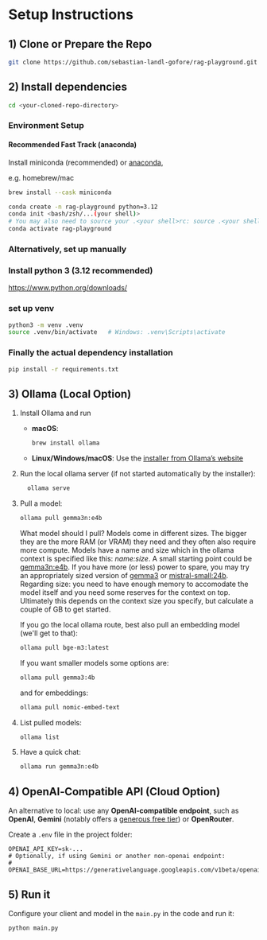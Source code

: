 # Setup Instructions

## 1) Clone or Prepare the Repo
```bash
git clone https://github.com/sebastian-landl-gofore/rag-playground.git
```

## 2) Install dependencies
```bash
cd <your-cloned-repo-directory>
```

### Environment Setup

#### Recommended Fast Track (anaconda)

Install miniconda (recommended) or [anaconda](https://www.anaconda.com/docs/getting-started/miniconda/install#quickstart-install-instructions),

e.g. homebrew/mac
```bash
brew install --cask miniconda
```

```bash
conda create -n rag-playground python=3.12
conda init <bash/zsh/...(your shell)>
# You may also need to source your .<your shell>rc: source .<your shell>rc
conda activate rag-playground
```
### Alternatively, set up manually

### Install python 3 (3.12 recommended)

https://www.python.org/downloads/

### set up venv
```bash
python3 -m venv .venv
source .venv/bin/activate   # Windows: .venv\Scripts\activate
```

### Finally the actual dependency installation
```bash
pip install -r requirements.txt
```

## 3) Ollama (Local Option)

1. Install Ollama and run
   * **macOS**:

     ```bash
     brew install ollama
     ```
   * **Linux/Windows/macOS**: Use the [installer from Ollama’s website](https://ollama.com/download)

2. Run the local ollama server (if not started automatically by the installer):
   ```bash
     ollama serve
     ```

2. Pull a model:
   ```bash
   ollama pull gemma3n:e4b
   ```

   What model should I pull?
   Models come in different sizes. The bigger they are the more RAM (or VRAM) they need and they often also require more compute. Models have a name and size which in the ollama context is specified like this: _name:size_. A small starting point could be [gemma3n:e4b](https://ollama.com/library/gemma3n). If you have more (or less) power to spare, you may try an appropriately sized version of [gemma3](https://ollama.com/library/gemma3) or [mistral-small:24b](https://ollama.com/library/mistral-small3.2). Regarding size: you need to have enough memory to accomodate the model itself and you need some reserves for the context on top. Ultimately this depends on the context size you specify, but calculate a couple of GB to get started.

   If you go the local ollama route, best also pull an embedding model (we'll get to that):
   ```bash
   ollama pull bge-m3:latest
   ```

   If you want smaller models some options are:
   ```bash
   ollama pull gemma3:4b
   ```
   and for embeddings:
   ```bash
   ollama pull nomic-embed-text
   ```

3. List pulled models:
   ```bash
   ollama list
   ```

3. Have a quick chat:
   ```bash
   ollama run gemma3n:e4b
   ```

## 4) OpenAI‑Compatible API (Cloud Option)

An alternative to local: use any **OpenAI‑compatible endpoint**, such as **OpenAI**, **Gemini** (notably offers a [generous free tier](https://ai.google.dev/gemini-api/docs/rate-limits)) or **OpenRouter**.

Create a `.env` file in the project folder:

```env
OPENAI_API_KEY=sk-...
# Optionally, if using Gemini or another non-openai endpoint:
# OPENAI_BASE_URL=https://generativelanguage.googleapis.com/v1beta/openai/
```

## 5) Run it
Configure your client and model in the `main.py` in the code and run it:
```bash
python main.py
```
